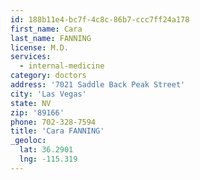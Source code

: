 ```yaml
---
id: 188b11e4-bc7f-4c8c-86b7-ccc7ff24a178
first_name: Cara
last_name: FANNING
license: M.D.
services:
  - internal-medicine
category: doctors
address: '7021 Saddle Back Peak Street'
city: 'Las Vegas'
state: NV
zip: '89166'
phone: 702-328-7594
title: 'Cara FANNING'
_geoloc:
  lat: 36.2901
  lng: -115.319
---
```

